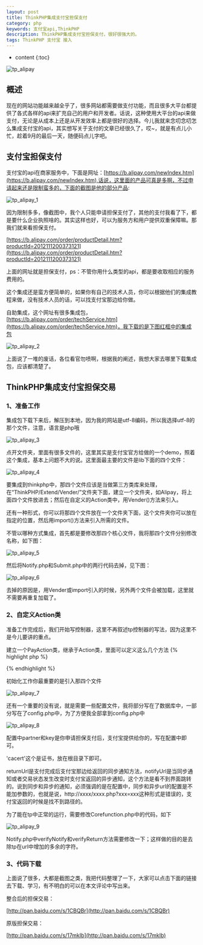 ```yaml
---
layout: post
title: ThinkPHP集成支付宝担保支付
category: php
keywords: 支付宝api,ThinkPHP
description: ThinkPHP集成支付宝担保支付，很好很强大的。
tags: ThinkPHP 支付宝 接入
---
```


* content
{:toc}

![tp_alipay](http://blog.zhangenrui.cn/tp_alipay.png)

## 概述

现在的网站功能越来越全乎了，很多网站都需要做支付功能，而且很多大平台都提供了各式各样的api来扩充自己的用户和开发者。话说，这种使用大平台的api来做支付，无论是从成本上还是从开发效率上都是很好的选择。今儿我就来念叨念叨怎么集成支付宝的api，其实想写关于支付的文章已经很久了，哎~，就是有点儿小忙，趁着9月的最后一天，随便码点儿字吧。

<!--more-->

## 支付宝担保支付

支付宝的api在商家服务中，下面是网址：[https://b.alipay.com/newIndex.htm](https://b.alipay.com/newIndex.htm),话说，这里面的产品可真是多啊，不过申请起来还是限制蛮多的，下面的截图是他的部分产品:

![tp_alipay_1](http://blog.zhangenrui.cn/tp_alipay_1.png)

因为限制多多，像截图中，我个人只能申请担保支付了，其他的支付我看了下，都是要什么企业执照啥的。其实这样也好，可以为服务方和用户提供双重保障嘛。那我们就来看担保支付。

[https://b.alipay.com/order/productDetail.htm?productId=2012111200373121](https://b.alipay.com/order/productDetail.htm?productId=2012111200373121)

上面的网址就是担保支付，ps：不管你用什么类型的api，都是要收取相应的服务费用的。

这个集成还是蛮方便简单的，如果你有自己的技术人员，你可以根据他们的集成教程来做，没有技术人员的话，可以找支付宝那边给你做。

自助集成，这个网址有很多集成包，[https://b.alipay.com/order/techService.htm](https://b.alipay.com/order/techService.htm)，我下载的是下图红框中的集成包

![tp_alipay_2](http://blog.zhangenrui.cn/tp_alipay_2.png)

上面说了一堆的废话，各位看官勿喷啊，根据我的阐述，我想大家去哪里下载集成包，应该都清楚了。

## ThinkPHP集成支付宝担保交易

### 1、准备工作

集成包下载下来后，解压到本地，因为我的网站是utf-8编码，所以我选择utf-8的那个文件，注意，语言是php哦

![tp_alipay_3](http://blog.zhangenrui.cn/tp_alipay_3.png)

点开文件夹，里面有很多文件的，这里其实是支付宝官方给做的一个demo，照着这个集成，基本上问题不大的说。这里面最主要的文件是lib下面的四个文件：

![tp_alipay_4](http://blog.zhangenrui.cn/tp_alipay_4.png)

要集成到thinkphp中，那四个文件应该是当做第三方类库来处理，在“ThinkPHP/Extend/Vender/”文件夹下面，建立一个文件夹，如Alipay，将上面四个文件放进去；然后在自定义的Action类中，用Vender()方法来引入。

还有一种形式，你可以将那四个文件放在一个文件夹下面，这个文件夹你可以放在指定的位置，然后用import()方法来引入所需的文件。

不管以哪种方式集成，首先都是要修改那四个核心文件，我将那四个文件分别修改名称，如下图：

![tp_alipay_5](http://blog.zhangenrui.cn/tp_alipay_5.png)

然后将Notify.php和Submit.php中的两行代码去掉，见下图：

![tp_alipay_6](http://blog.zhangenrui.cn/tp_alipay_6.png)

去掉的原因是，用Vender或import引入的时候，另外两个文件会被加载，这里就不需要再重复加载了。

### 2、自定义Action类

准备工作完成后，我们开始写控制器，这里不再叙述tp控制器的写法，因为这里不是今儿要讲的重点。

建立一个PayAction类，继承于Action类，里面可以定义这么几个方法
{% highlight php %}
<?php
    //初始化的工作
    public function _initialize(){}
    //页面显示
    public function index(){}
    //支付方法
    public function doPay(){}
    //同步通知
    public function returnUrl(){}
    //异步通知
    public function notifyUrl(){}
?>
{% endhighlight %}

初始化工作你最重要的是引入那四个文件

![tp_alipay_7](http://blog.zhangenrui.cn/tp_alipay_7.png)

还有一个重要的没有说，就是需要一些配置文件，我将部分写在了数据库中，一部分写在了config.php中，为了方便我全部拿到config.php中

![tp_alipay_8](http://blog.zhangenrui.cn/tp_alipay_8.png)

配置中partner和key是你申请担保支付后，支付宝提供给你的，写在配置中即可。

'cacert'这个是证书，放在根目录下即可。

returnUrl是支付完成后支付宝那边给返回的同步通知方法，notifyUrl是当同步通知或者交易状态发生改变时支付宝返回的异步通知，这个方法是看不到界面跳转的。说到同步和异步的通知，必须强调的是在配置中，同步和异步url的配置是不能加参数的，也就是说，http://xxxx/xxxx.php?xxx=xxx这种形式是错误的，支付宝返回的时候是找不到路径的。

为了能在tp中正常的运行，需要修改Corefunction.php中的代码，如下

![tp_alipay_9](http://blog.zhangenrui.cn/tp_alipay_9.png)

Notify.php中verifyNotify和verifyReturn方法需要修改一下；这样做的目的是去除tp在url中增加的多余的字符。

### 3、代码下载

上面说了很多，大都是截图之类，我把代码整理了一下，大家可以点击下面的链接去下载、学习，有不明白的可以在本文评论中写出来。

整合后的担保交易：

[http://pan.baidu.com/s/1CBQBr](http://pan.baidu.com/s/1CBQBr)

原版担保交易：

[http://pan.baidu.com/s/17mkIb](http://pan.baidu.com/s/17mkIb)